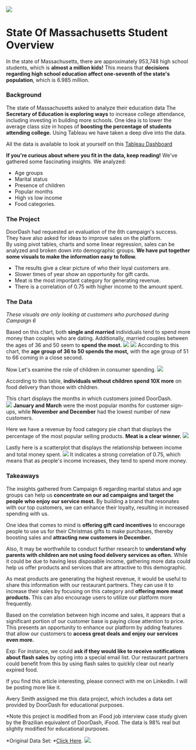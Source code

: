 #### <img src="Education_Visuals/Education project.jpg?raw=true"/>

# State Of Massachusetts Student Overview

In the state of Massachusetts, there are approximately 953,748 high school students, which is **almost a million kids!** This means that **decisions regarding high school education affect one-seventh of the state's population**, which is 6.985 million. 
 
### Background

The state of Massachusetts asked to analyze their education data 
The **Secretary of Education is exploring ways** to increase college attendance, including investing in building more schools. One idea is to lower the average class size in hopes of **boosting the percentage of students attending college.** Using Tableau we have taken a deep dive into the data.

All the data is available to look at yourself on this [Tableau Dashboard](<img src="Education_Visuals/Student overview.png?raw=true"/>)

**If you're curious about where you fit in the data, keep reading!** We've gathered some fascinating insights. We analyzed: 
- Age groups 
- Marital status 
- Presence of children 
- Popular months 
- High vs low income  
- Food categories. 

### The Project

DoorDash had requested an evaluation of the 6th campaign's success. They have also asked for ideas to improve sales on the platform.  
By using pivot tables, charts and some linear regression, sales can be analyzed and broken down into demographic groups. **We have put together some visuals to make the information easy to follow.**
- The results give a clear picture of who their loyal customers are.  
- Slower times of year show an opportunity for gift cards. 
- Meat is the most important category for generating revenue. 
- There is a correlation of 0.75 with higher income to the amount spent.

### The Data 

*These visuals are only looking at customers who purchased during Campaign 6* 

Based on this chart, both **single and married** individuals tend to spend 
more money than couples who are dating. Additionally, married couples between 
the ages of 36 and 50 seem to **spend the most.**
<img src="DoorDash_Visuals/MaritalStatus.jpg?raw=true"/>
<img src="DoorDash_Visuals/AgeGroup_vs_Amount.jpg?raw=true"/>
According to this chart, the **age group of 36 to 50 spends the most,** 
with the age group of 51 to 66 coming in a close second. 

Now Let's examine the role of children in consumer spending. 
<img src="DoorDash_Visuals/HasKids2.jpg?raw=true"/>
 
 According to this table, **individuals without children spend 10X more** 
 on food delivery than those with children. 

This chart displays the months in which customers joined DoorDash.  
<img src="DoorDash_Visuals/Month Customers Joined .jpg?raw=true"/>
**January and March** were the most popular months for customer sign-ups, 
while **November and December** had the lowest number of new customers. 

Here we have a revenue by food category pie chart that displays the percentage 
of the most popular selling products. **Meat is a clear winner.**
<img src="DoorDash_Visuals/Revenue by Food Category_trimmed.jpg?raw=true"/>

Lastly here is a scatterplot that displays the relationship between income and total money spent.
<img src="DoorDash_Visuals/ScatterPlotGraph.jpg?raw=true"/>
It indicates a strong correlation of 0.75, which means that as people's income increases, they tend to spend more money.  

### Takeaways 

The insights gathered from Campaign 6 regarding marital status and age groups can help us **concentrate on our ad campaigns and target the people who enjoy our service most.** By building a brand that resonates with our top customers, we can enhance their loyalty, resulting in increased spending with us.

One idea that comes to mind is **offering gift card incentives** to encourage people to use us for their Christmas gifts to make purchases, thereby boosting sales and **attracting new customers in December.**

Also, It may be worthwhile to conduct further research to **understand why parents with children are not using food delivery services as often.** While it could be due to having less disposable income, gathering more data could help us offer products and services that are attractive to this demographic.

As meat products are generating the highest revenue, it would be useful to share this information with our restaurant partners. They can use it to increase their sales by focusing on this category and **offering more meat products.** This can also encourage users to utilize our platform more frequently. 

Based on the correlation between high income and sales, it appears that a significant portion of our customer base is paying close attention to price. This presents an opportunity to enhance our platform by adding features that allow our customers to **access great deals and enjoy our services even more.**

Exp: For instance, we could **ask if they would like to receive notifications about flash sales** by opting into a special email list. Our restaurant partners could benefit from this by using flash sales to quickly clear out nearly expired food. 
  
If you find this article interesting, please connect with me on LinkedIn. I will be posting more like it.


Avery Smith assigned me this data project, which includes a data set provided by DoorDash for educational purposes. 

*Note this project is modified from an iFood job interview case study given by the Brazilian equivalent of DoorDash, iFood. The data is 98% real but slightly modified for educational purposes. 

*Original Data Set:  *[Click Here](https://github.com/nailson/ifood-data-business-analyst-test/blob/master/ifood_df.csv ).
[<img src="images/Button.jpg?raw=true"/>](/index.md).
